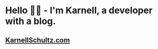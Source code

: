 # Hello 🤙🏾 - I'm Karnell, a developer with a blog.

## [KarnellSchultz.com](https://karnellschultz.com/)

